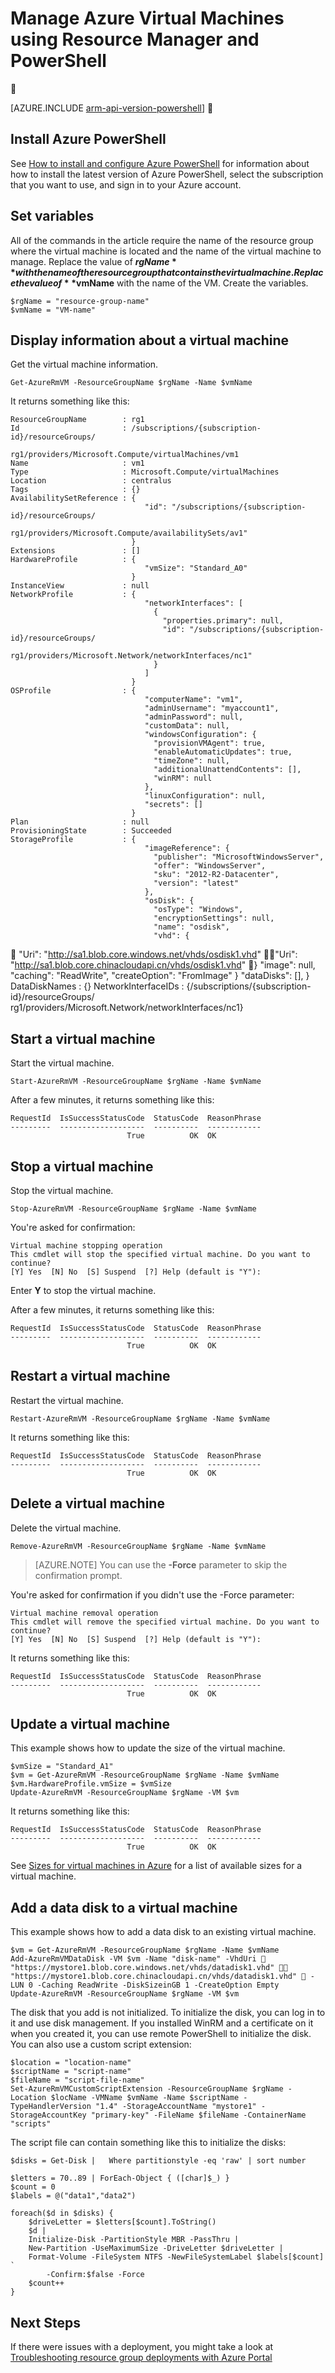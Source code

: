<properties
	pageTitle="Manage VMs using Resource Manager and PowerShell | Microsoft Azure"
	description="Manage virtual machines using Azure Resource Manager and PowerShell."
	services="virtual-machines-windows"
	documentationCenter=""
	authors="davidmu1"
	manager="timlt"
	editor=""
	tags="azure-resource-manager"/>

<tags
	ms.service="virtual-machines-windows"
	ms.date="06/07/2016"
	wacn.date=""/>

# Manage Azure Virtual Machines using Resource Manager and PowerShell


[AZURE.INCLUDE [arm-api-version-powershell](../includes/arm-api-version-powershell.md)]


## Install Azure PowerShell
 
See [How to install and configure Azure PowerShell](/documentation/articles/powershell-install-configure/) for information about how to install the latest version of Azure PowerShell, select the subscription that you want to use, and sign in to your Azure account.

## Set variables

All of the commands in the article require the name of the resource group where the virtual machine is located and the name of the virtual machine to manage. Replace the value of **$rgName** with the name of the resource group that contains the virtual machine. Replace the value of **$vmName** with the name of the VM. Create the variables.

    $rgName = "resource-group-name"
    $vmName = "VM-name"

## Display information about a virtual machine

Get the virtual machine information.
  
    Get-AzureRmVM -ResourceGroupName $rgName -Name $vmName

It returns something like this:

    ResourceGroupName        : rg1
    Id                       : /subscriptions/{subscription-id}/resourceGroups/
                               rg1/providers/Microsoft.Compute/virtualMachines/vm1
    Name                     : vm1
    Type                     : Microsoft.Compute/virtualMachines
    Location                 : centralus
    Tags                     : {}
    AvailabilitySetReference : {
                                  "id": "/subscriptions/{subscription-id}/resourceGroups/
                                  rg1/providers/Microsoft.Compute/availabilitySets/av1"
                               }
    Extensions               : []
    HardwareProfile          : {
                                  "vmSize": "Standard_A0"
                               }
    InstanceView             : null
    NetworkProfile           : {
                                  "networkInterfaces": [
                                    {
                                      "properties.primary": null,
                                      "id": "/subscriptions/{subscription-id}/resourceGroups/
                                      rg1/providers/Microsoft.Network/networkInterfaces/nc1"
                                    }
                                  ]
                               }
    OSProfile                : {
                                  "computerName": "vm1",
                                  "adminUsername": "myaccount1",
                                  "adminPassword": null,
                                  "customData": null,
                                  "windowsConfiguration": {
                                    "provisionVMAgent": true,
                                    "enableAutomaticUpdates": true,
                                    "timeZone": null,
                                    "additionalUnattendContents": [],
                                    "winRM": null
                                  },
                                  "linuxConfiguration": null,
                                  "secrets": []
                               }
    Plan                     : null
    ProvisioningState        : Succeeded
    StorageProfile           : {
                                  "imageReference": {
                                    "publisher": "MicrosoftWindowsServer",
                                    "offer": "WindowsServer",
                                    "sku": "2012-R2-Datacenter",
                                    "version": "latest"
                                  },
                                  "osDisk": {
                                    "osType": "Windows",
                                    "encryptionSettings": null,
                                    "name": "osdisk",
                                    "vhd": {

                                      "Uri": "http://sa1.blob.core.windows.net/vhds/osdisk1.vhd"


                                      "Uri": "http://sa1.blob.core.chinacloudapi.cn/vhds/osdisk1.vhd"

                                    }
                                    "image": null,
                                    "caching": "ReadWrite",
                                    "createOption": "FromImage"
                                  }
                                  "dataDisks": [],
                               }
    DataDiskNames            : {}
    NetworkInterfaceIDs      : {/subscriptions/{subscription-id}/resourceGroups/
                                rg1/providers/Microsoft.Network/networkInterfaces/nc1}

## Start a virtual machine

Start the virtual machine.

    Start-AzureRmVM -ResourceGroupName $rgName -Name $vmName

After a few minutes, it returns something like this:

    RequestId  IsSuccessStatusCode  StatusCode  ReasonPhrase
    ---------  -------------------  ----------  ------------
                              True          OK  OK

## Stop a virtual machine

Stop the virtual machine.

    Stop-AzureRmVM -ResourceGroupName $rgName -Name $vmName

You're asked for confirmation:

    Virtual machine stopping operation
    This cmdlet will stop the specified virtual machine. Do you want to continue?
    [Y] Yes  [N] No  [S] Suspend  [?] Help (default is "Y"):
        
Enter **Y** to stop the virtual machine.

After a few minutes, it returns something like this:

    RequestId  IsSuccessStatusCode  StatusCode  ReasonPhrase
    ---------  -------------------  ----------  ------------
                              True          OK  OK

## Restart a virtual machine

Restart the virtual machine.

    Restart-AzureRmVM -ResourceGroupName $rgName -Name $vmName

It returns something like this:

    RequestId  IsSuccessStatusCode  StatusCode  ReasonPhrase
    ---------  -------------------  ----------  ------------
                              True          OK  OK

## Delete a virtual machine

Delete the virtual machine.  

    Remove-AzureRmVM -ResourceGroupName $rgName -Name $vmName

> [AZURE.NOTE] You can use the **-Force** parameter to skip the confirmation prompt.

You're asked for confirmation if you didn't use the -Force parameter:

    Virtual machine removal operation
    This cmdlet will remove the specified virtual machine. Do you want to continue?
    [Y] Yes  [N] No  [S] Suspend  [?] Help (default is "Y"):

It returns something like this:

    RequestId  IsSuccessStatusCode  StatusCode  ReasonPhrase
    ---------  -------------------  ----------  ------------
                              True          OK  OK

## Update a virtual machine

This example shows how to update the size of the virtual machine.
        
    $vmSize = "Standard_A1"
    $vm = Get-AzureRmVM -ResourceGroupName $rgName -Name $vmName
    $vm.HardwareProfile.vmSize = $vmSize
    Update-AzureRmVM -ResourceGroupName $rgName -VM $vm
    
It returns something like this:

    RequestId  IsSuccessStatusCode  StatusCode  ReasonPhrase
    ---------  -------------------  ----------  ------------
                              True          OK  OK
                              
See [Sizes for virtual machines in Azure](/documentation/articles/virtual-machines-windows-sizes/) for a list of available sizes for a virtual machine.

## Add a data disk to a virtual machine

This example shows how to add a data disk to an existing virtual machine.

    $vm = Get-AzureRmVM -ResourceGroupName $rgName -Name $vmName
    Add-AzureRmVMDataDisk -VM $vm -Name "disk-name" -VhdUri  "https://mystore1.blob.core.windows.net/vhds/datadisk1.vhd"  "https://mystore1.blob.core.chinacloudapi.cn/vhds/datadisk1.vhd"  -LUN 0 -Caching ReadWrite -DiskSizeinGB 1 -CreateOption Empty
    Update-AzureRmVM -ResourceGroupName $rgName -VM $vm

The disk that you add is not initialized. To initialize the disk, you can log in to it and use disk management. If you installed WinRM and a certificate on it when you created it, you can use remote PowerShell to initialize the disk. You can also use a custom script extension: 

    $location = "location-name"
    $scriptName = "script-name"
    $fileName = "script-file-name"
    Set-AzureRmVMCustomScriptExtension -ResourceGroupName $rgName -Location $locName -VMName $vmName -Name $scriptName -TypeHandlerVersion "1.4" -StorageAccountName "mystore1" -StorageAccountKey "primary-key" -FileName $fileName -ContainerName "scripts"

The script file can contain something like this to initialize the disks:

    $disks = Get-Disk |   Where partitionstyle -eq 'raw' | sort number

    $letters = 70..89 | ForEach-Object { ([char]$_) }
    $count = 0
    $labels = @("data1","data2")

    foreach($d in $disks) {
        $driveLetter = $letters[$count].ToString()
        $d | 
        Initialize-Disk -PartitionStyle MBR -PassThru |
        New-Partition -UseMaximumSize -DriveLetter $driveLetter |
        Format-Volume -FileSystem NTFS -NewFileSystemLabel $labels[$count] `
            -Confirm:$false -Force 
        $count++
    }

## Next Steps

If there were issues with a deployment, you might take a look at [Troubleshooting resource group deployments with Azure Portal](/documentation/articles/resource-manager-troubleshoot-deployments-portal/)
